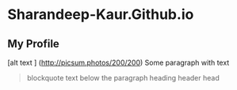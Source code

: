 # Sharandeep-Kaur.Github.io

## My Profile


[alt text ] (http://picsum.photos/200/200)
Some paragraph with text
> blockquote text below the paragraph
 heading   header    head
